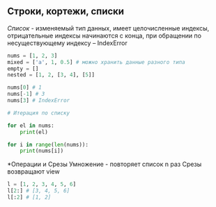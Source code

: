 ## Строки, кортежи, списки

*Список* - изменяемый тип данных, имеет целочисленные индексы, отрицательные индексы начинаются с конца, при обращении по несуществующему индексу – IndexError

```python
nums = [1, 2, 3]
mixed = ['a', 1, 0.5] # можно хранить данные разного типа
empty = []
nested = [1, 2, [3, 4], [5]]

nums[0] # 1
nums[-1] # 3
nums[3] # IndexError

# Итерация по списку

for el in nums:
	print(el)

for i in range(len(nums)):
	print(nums[i])

```

*Операции и Срезы
Умножение - повторяет список n раз
Срезы возвращают view
```python
l = [1, 2, 3, 4, 5, 6]
l[2:] # [3, 4, 5, 6]
l[:2] # [1, 2]
```